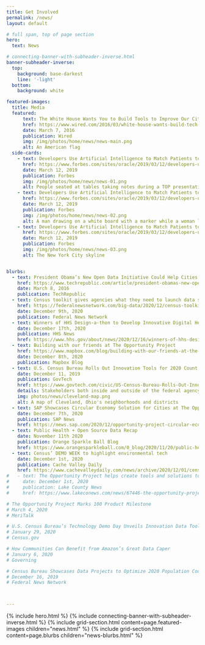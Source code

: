 ```yaml
---
title: Get Involved
permalink: /news/
layout: default

# full span, top of page section
hero:
  text: News

# connecting-banner-with-subheader-inverse.html
banner-subheader-inverse:
  top:
    background: base-darkest
    line: '-light'
  bottom:
    background: white

featured-images:
  title: Media
  featured:
      text: The White House Wants You to Build Tools to Improve Our Cities
      href: https://www.wired.com/2016/03/white-house-wants-build-tech-tools-data/
      date: March 7, 2016
      publication: Wired
      img: /img/photos/home/news/news-main.png
      alt: An American flag
  side-cards:
    - text: Developers Use Artificial Intelligence to Match Patients to Clinical Trials
      href: https://www.forbes.com/sites/oracle/2019/03/12/developers-use-artificial-intelligence-to-match-patients-to-clinical-trials/#72d2630b1345
      date: March 12, 2019
      publication: Forbes
      img: /img/photos/home/news/news-01.png
      alt: People seated at tables taking notes during a TOP presentation
    - text: Developers Use Artificial Intelligence to Match Patients to Clinical Trials
      href: https://www.forbes.com/sites/oracle/2019/03/12/developers-use-artificial-intelligence-to-match-patients-to-clinical-trials/#72d2630b1345
      date: March 12, 2019
      publication: Forbes
      img: /img/photos/home/news/news-02.png
      alt: A man drawing on a white board with a marker while a woman looks on
    - text: Developers Use Artificial Intelligence to Match Patients to Clinical Trials
      href: https://www.forbes.com/sites/oracle/2019/03/12/developers-use-artificial-intelligence-to-match-patients-to-clinical-trials/#72d2630b1345
      date: March 12, 2019
      publication: Forbes
      img: /img/photos/home/news/news-03.png
      alt: The New York City skyline


blurbs:
  - text: President Obama’s New Open Data Initiative Could Help Cities Help Themselves
    href: https://www.techrepublic.com/article/president-obamas-new-open-data-initiative-could-help-cities-help-themselves/
    date: March 8, 2016
    publication: TechRepublic
  - text: Census toolkit gives agencies what they need to launch data sprints with industry
    href: https://federalnewsnetwork.com/big-data/2020/12/census-toolkit-gives-agencies-what-they-need-to-launch-data-sprints-with-industry/
    date: December 9th, 2020
    publication: Federal News Network
  - text: Winners of HHS Design-a-thon to Develop Innovative Digital Health Tools for COVID-19 At-Anywhere Diagnostic Tests Announced
    date: December 17th, 2020
    publication: HHS News
    href: https://www.hhs.gov/about/news/2020/12/16/winners-of-hhs-design-a-thon-to-develop-innovative-digital-health-tools-for-covid-19.html
  - text: Building with our friends at The Opportunity Project
    href: https://www.mapbox.com/blog/building-with-our-friends-at-the-opportunity-project
    date: December 8th, 2020
    publication: Mapbox Blog
  - text: U.S. Census Bureau Rolls Out Innovation Tools for 2020 Count
    date: December 11, 2019
    publication: GovTech
    href: https://www.govtech.com/civic/US-Census-Bureau-Rolls-Out-Innovation-Tools-for-2020-Count.html
    details: Stakeholders both inside and outside of the federal agency attended a recent demo day at the bureau's headquarters, discussing the roll that data maps, human-centric design and more will play in next year’s count.
    img: photos/news/cleveland-map.png
    alt: A map of Cleveland, Ohio's neighborhoods and districts
  - text: SAP Showcases Circular Economy Solution for Cities at The Opportunity Project
    date: December 7th, 2020
    publication: SAP News
    href: https://news.sap.com/2020/12/opportunity-project-circular-economy-chicago/
  - text: Public Health + Open Source Data Recap
    date: November 11th 2020
    publication: Orange Sparkle Ball Blog
    href: https://www.orangesparkleball.com/0_blog/2020/11/20/public-health-open-source-data-recap
  - text: Census’ DEMO WEEK to highlight environmental tech
    date: December 1st, 2020
    publication: Cache Valley Daily
    href: https://www.cachevalleydaily.com/news/archive/2020/12/01/census-demo-week-to-highlight-environmental-tech/#.YBgVhndKhTZ
#   - text: The Opportunity Project helps create tools and solutions to environmental challenges
#     date: December 1st, 2020
#     publication: Lake County News
#     href: https://www.lakeconews.com/news/67446-the-opportunity-project-helps-create-tools-and-solutions-to-environmental-challenges

# The Opportunity Project Marks 100 Product Milestone
# March 4, 2020
# MeriTalk

# U.S. Census Bureau’s Technology Demo Day Unveils Innovation Data Tools
# January 29, 2020
# Census.gov

# How Communities Can Benefit from Amazon’s Great Data Caper
# January 6, 2020
# Governing

# Census Bureau Showcases Data Projects to Optimize 2020 Population Count
# December 16, 2019
# Federal News Network



---
```


{% include hero.html %}
{% include connecting-banner-with-subheader-inverse.html %}
{% include grid-section.html content=page.featured-images children="news.html" %}
{% include grid-section.html content=page.blurbs children="news-blurbs.html" %}